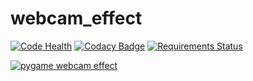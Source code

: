# webcam_effect
[![Code Health](https://landscape.io/github/maduck/video_effect/master/landscape.svg?style=flat)](https://landscape.io/github/maduck/video_effect/master) [![Codacy Badge](https://api.codacy.com/project/badge/Grade/4d81442106114ea78847a3ba8fd449fc)](https://www.codacy.com/app/maduck/video_effect) [![Requirements Status](https://requires.io/github/maduck/video_effect/requirements.svg?branch=master)](https://requires.io/github/maduck/video_effect/requirements/?branch=master)


[![pygame webcam effect](https://img.youtube.com/vi/3usTCjs6EOI/0.jpg)](http://www.youtube.com/watch?v=3usTCjs6EOI "pygame webcam effect. youtube video")


